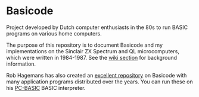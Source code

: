 # Basicode
Project developed by Dutch computer enthusiasts in the 80s to run BASIC programs on various home computers.

The purpose of this repository is to document Basicode and my implementations on the Sinclair ZX Spectrum and QL microcomputers, which were written in 1984-1987. See the <a href="https://github.com/janbredenbeek/Basicode/wiki">wiki section</a> for background information.

Rob Hagemans has also created an <a href="https://github.com/robhagemans/basicode">excellent repository</a> on Basicode with many application programs distributed over the years. You can run these on his <a href="https://github.com/robhagemans/pcbasic">PC-BASIC</a> BASIC interpreter.
